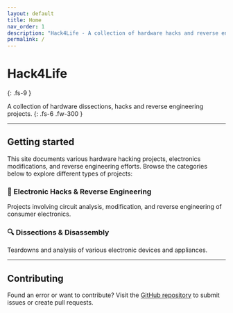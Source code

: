 ```yaml
---
layout: default
title: Home
nav_order: 1
description: "Hack4Life - A collection of hardware hacks and reverse engineering projects"
permalink: /
---
```


# Hack4Life
{: .fs-9 }

A collection of hardware dissections, hacks and reverse engineering projects.
{: .fs-6 .fw-300 }

---

## Getting started

This site documents various hardware hacking projects, electronics modifications, and reverse engineering efforts. Browse the categories below to explore different types of projects:

### 🔧 Electronic Hacks & Reverse Engineering
Projects involving circuit analysis, modification, and reverse engineering of consumer electronics.

### 🔍 Dissections & Disassembly  
Teardowns and analysis of various electronic devices and appliances.

---

## Contributing

Found an error or want to contribute? Visit the [GitHub repository](https://github.com/cat101/hack4life) to submit issues or create pull requests.
